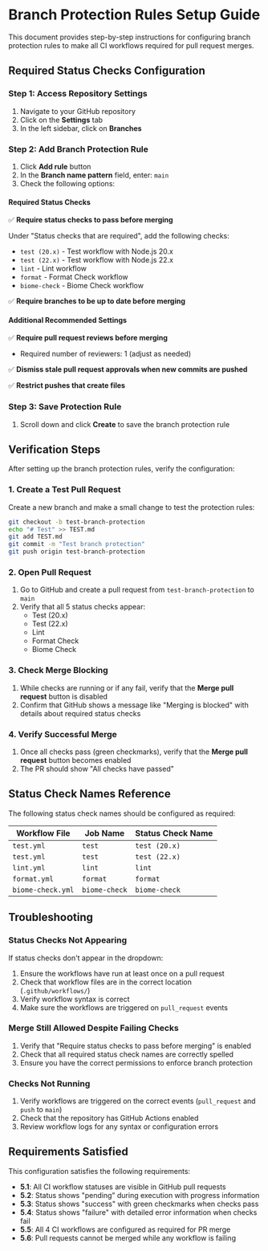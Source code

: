 # Branch Protection Rules Setup Guide

This document provides step-by-step instructions for configuring branch protection rules to make all CI workflows required for pull request merges.

## Required Status Checks Configuration

### Step 1: Access Repository Settings

1. Navigate to your GitHub repository
2. Click on the **Settings** tab
3. In the left sidebar, click on **Branches**

### Step 2: Add Branch Protection Rule

1. Click **Add rule** button
2. In the **Branch name pattern** field, enter: `main`
3. Check the following options:

#### Required Status Checks

✅ **Require status checks to pass before merging**

Under "Status checks that are required", add the following checks:

- `test (20.x)` - Test workflow with Node.js 20.x
- `test (22.x)` - Test workflow with Node.js 22.x  
- `lint` - Lint workflow
- `format` - Format Check workflow
- `biome-check` - Biome Check workflow

✅ **Require branches to be up to date before merging**

#### Additional Recommended Settings

✅ **Require pull request reviews before merging**
- Required number of reviewers: 1 (adjust as needed)

✅ **Dismiss stale pull request approvals when new commits are pushed**

✅ **Restrict pushes that create files**

### Step 3: Save Protection Rule

1. Scroll down and click **Create** to save the branch protection rule

## Verification Steps

After setting up the branch protection rules, verify the configuration:

### 1. Create a Test Pull Request

Create a new branch and make a small change to test the protection rules:

```bash
git checkout -b test-branch-protection
echo "# Test" >> TEST.md
git add TEST.md
git commit -m "Test branch protection"
git push origin test-branch-protection
```

### 2. Open Pull Request

1. Go to GitHub and create a pull request from `test-branch-protection` to `main`
2. Verify that all 5 status checks appear:
   - Test (20.x)
   - Test (22.x)
   - Lint
   - Format Check
   - Biome Check

### 3. Check Merge Blocking

1. While checks are running or if any fail, verify that the **Merge pull request** button is disabled
2. Confirm that GitHub shows a message like "Merging is blocked" with details about required status checks

### 4. Verify Successful Merge

1. Once all checks pass (green checkmarks), verify that the **Merge pull request** button becomes enabled
2. The PR should show "All checks have passed"

## Status Check Names Reference

The following status check names should be configured as required:

| Workflow File | Job Name | Status Check Name |
|---------------|----------|-------------------|
| `test.yml` | `test` | `test (20.x)` |
| `test.yml` | `test` | `test (22.x)` |
| `lint.yml` | `lint` | `lint` |
| `format.yml` | `format` | `format` |
| `biome-check.yml` | `biome-check` | `biome-check` |

## Troubleshooting

### Status Checks Not Appearing

If status checks don't appear in the dropdown:

1. Ensure the workflows have run at least once on a pull request
2. Check that workflow files are in the correct location (`.github/workflows/`)
3. Verify workflow syntax is correct
4. Make sure the workflows are triggered on `pull_request` events

### Merge Still Allowed Despite Failing Checks

1. Verify that "Require status checks to pass before merging" is enabled
2. Check that all required status check names are correctly spelled
3. Ensure you have the correct permissions to enforce branch protection

### Checks Not Running

1. Verify workflows are triggered on the correct events (`pull_request` and `push` to `main`)
2. Check that the repository has GitHub Actions enabled
3. Review workflow logs for any syntax or configuration errors

## Requirements Satisfied

This configuration satisfies the following requirements:

- **5.1**: All CI workflow statuses are visible in GitHub pull requests
- **5.2**: Status shows "pending" during execution with progress information
- **5.3**: Status shows "success" with green checkmarks when checks pass
- **5.4**: Status shows "failure" with detailed error information when checks fail
- **5.5**: All 4 CI workflows are configured as required for PR merge
- **5.6**: Pull requests cannot be merged while any workflow is failing
